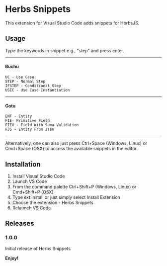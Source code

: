 # Herbs Snippets

This extension for Visual Studio Code adds snippets for HerbsJS.

## Usage
Type the keywords in snippet e.g., "step" and press enter.

----------
#### Buchu

	UC - Use Case
	STEP - Normal Step
	IFSTEP - Conditional Step
	USEC - Use Case Instantiation

----------

#### Gotu

	ENT - Entity
	FIE- Primitive Field
	FIEV - Field With Suma Validation
	FJS - Entity From Json

----------

Alternatively, one can also just press Ctrl+Space (Windows, Linux) or Cmd+Space (OSX) to access the available snippets in the editor.

## Installation

1. Install Visual Studio Code
1. Launch VS Code
1. From the command palette Ctrl+Shift+P (Windows, Linux) or Cmd+Shift+P (OSX)
1. Type ext install or just simply select Install Extension
1. Choose the extension - Herbs Snippets
1. Relaunch VS Code

## Releases 

### 1.0.0

Initial release of Herbs Snippets

**Enjoy!**

